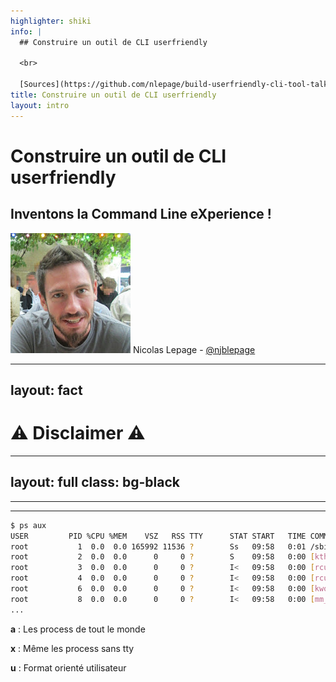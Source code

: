 ```yaml
---
highlighter: shiki
info: |
  ## Construire un outil de CLI userfriendly

  <br>
  
  [Sources](https://github.com/nlepage/build-userfriendly-cli-tool-talk)
title: Construire un outil de CLI userfriendly
layout: intro
---
```


# Construire un outil de CLI userfriendly

## Inventons la **C**ommand **L**ine e**X**perience !

<div class="mt-10">
  <img src="/nicolas-lepage.jpg" class="rounded-full shadow-md inline w-25 mx-4" />
  Nicolas Lepage - <a href="https://twitter.com/njblepage">@njblepage</a>
</div>

---
layout: fact
---

# ⚠ Disclaimer ⚠

---
layout: full
class: bg-black
---


---
---

```sh {all|1}
$ ps aux
USER         PID %CPU %MEM    VSZ   RSS TTY      STAT START   TIME COMMAND
root           1  0.0  0.0 165992 11536 ?        Ss   09:58   0:01 /sbin/init
root           2  0.0  0.0      0     0 ?        S    09:58   0:00 [kthreadd]
root           3  0.0  0.0      0     0 ?        I<   09:58   0:00 [rcu_gp]
root           4  0.0  0.0      0     0 ?        I<   09:58   0:00 [rcu_par_gp]
root           6  0.0  0.0      0     0 ?        I<   09:58   0:00 [kworker/0:0H-events_highpri]
root           8  0.0  0.0      0     0 ?        I<   09:58   0:00 [mm_percpu_wq]
...
```

<v-clicks>

**a** : Les process de tout le monde

**x** : Même les process sans tty

**u** : Format orienté utilisateur
 
</v-clicks>

<style>
  code {
    @apply text-sm
  }

  p:first-of-type {
    @apply mt-18
  }

  p {
    @apply text-center text-2xl
  }
</style>
